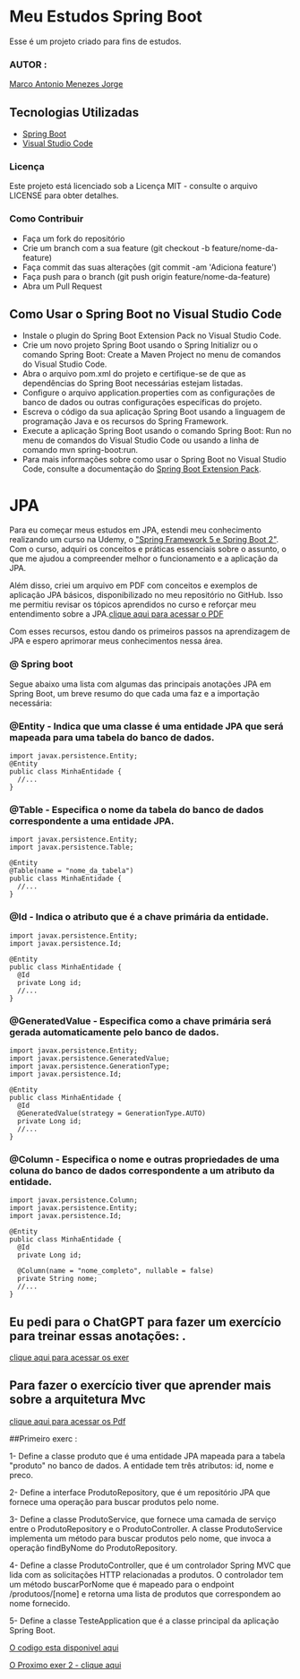 # Meu Estudos Spring Boot

Esse é um projeto criado  para fins de estudos.

### AUTOR :
[Marco Antonio Menezes Jorge](https://github.com/MarcoAntonioMj)
## Tecnologias Utilizadas
- [Spring Boot](https://marketplace.visualstudio.com/items?itemName=vmware.vscode-boot-dev-pack)
- [Visual Studio Code](https://code.visualstudio.com/)

### Licença
Este projeto está licenciado sob a Licença MIT - consulte o arquivo LICENSE para obter detalhes.

### Como Contribuir
- Faça um fork do repositório
- Crie um branch com a sua feature (git checkout -b feature/nome-da-feature)
- Faça commit das suas alterações (git commit -am 'Adiciona feature')
- Faça push para o branch (git push origin feature/nome-da-feature)
- Abra um Pull Request

## Como Usar o Spring Boot no Visual Studio Code
- Instale o plugin do Spring Boot Extension Pack no Visual Studio Code.
- Crie um novo projeto Spring Boot usando o Spring Initializr ou o comando Spring Boot: Create a Maven Project no menu de comandos do Visual Studio Code.
- Abra o arquivo pom.xml do projeto e certifique-se de que as dependências do Spring Boot necessárias estejam listadas.
- Configure o arquivo application.properties com as configurações de banco de dados ou outras configurações específicas do projeto.
- Escreva o código da sua aplicação Spring Boot usando a linguagem de programação Java e os recursos do Spring Framework.
- Execute a aplicação Spring Boot usando o comando Spring Boot: Run no menu de comandos do Visual Studio Code ou usando a linha de comando mvn spring-boot:run.
- Para mais informações sobre como usar o Spring Boot no Visual Studio Code, consulte a documentação do [Spring Boot Extension Pack](https://marketplace.visualstudio.com/items?itemName=vmware.vscode-boot-dev-pack).

# JPA

Para eu começar meus estudos em JPA, estendi meu conhecimento realizando um curso na Udemy, o ["Spring Framework 5 e Spring Boot 2"](https://www.udemy.com/course/spring-framework-5-spring-boot-2/). Com o curso, adquiri os conceitos e práticas essenciais sobre o assunto, o que me ajudou a compreender melhor o funcionamento e a aplicação da JPA.

Além disso, criei um arquivo em PDF com conceitos e exemplos de aplicação JPA básicos, disponibilizado no meu repositório no GitHub. Isso me permitiu revisar os tópicos aprendidos no curso e reforçar meu entendimento sobre a JPA.[clique aqui para acessar o PDF](https://github.com/MarcoAntonioMj/Spring-Boot/tree/main/PDFS)

Com esses recursos, estou dando os primeiros passos na aprendizagem de JPA e espero aprimorar meus conhecimentos nessa área.

### @ Spring boot 

Segue abaixo uma lista com algumas das principais anotações JPA em Spring Boot, um breve resumo do que cada uma faz e a importação necessária: 

### @Entity - Indica que uma classe é uma entidade JPA que será mapeada para uma tabela do banco de dados.
```
import javax.persistence.Entity;
@Entity
public class MinhaEntidade {
  //...
}
```
### @Table - Especifica o nome da tabela do banco de dados correspondente a uma entidade JPA.
```
import javax.persistence.Entity;
import javax.persistence.Table;

@Entity
@Table(name = "nome_da_tabela")
public class MinhaEntidade {
  //...
}
```
### @Id - Indica o atributo que é a chave primária da entidade.
```
import javax.persistence.Entity;
import javax.persistence.Id;

@Entity
public class MinhaEntidade {
  @Id
  private Long id;
  //...
}
```
### @GeneratedValue - Especifica como a chave primária será gerada automaticamente pelo banco de dados.
```
import javax.persistence.Entity;
import javax.persistence.GeneratedValue;
import javax.persistence.GenerationType;
import javax.persistence.Id;

@Entity
public class MinhaEntidade {
  @Id
  @GeneratedValue(strategy = GenerationType.AUTO)
  private Long id;
  //...
}
```
### @Column - Especifica o nome e outras propriedades de uma coluna do banco de dados correspondente a um atributo da entidade.
```
import javax.persistence.Column;
import javax.persistence.Entity;
import javax.persistence.Id;

@Entity
public class MinhaEntidade {
  @Id
  private Long id;

  @Column(name = "nome_completo", nullable = false)
  private String nome;
  //...
}
```
## Eu pedi para o ChatGPT para fazer um exercício para treinar essas anotações: .
[clique aqui para acessar os exer](https://github.com/MarcoAntonioMj/Spring-Boot/blob/main/PDFS/exer%20jpa.pdf)

## Para fazer o exercício tiver que aprender mais sobre a arquitetura Mvc
[clique aqui para acessar os Pdf](https://github.com/MarcoAntonioMj/Spring-Boot/blob/main/PDFS/Arquitetura%20MVC.pdf)

##Primeiro exerc :

1- Define a classe produto que é uma entidade JPA mapeada para a tabela "produto" no banco de dados. A entidade tem três atributos: id, nome e preco.

2- Define a interface ProdutoRepository, que é um repositório JPA que fornece uma operação para buscar produtos pelo nome.

3- Define a classe ProdutoService, que fornece uma camada de serviço entre o ProdutoRepository e o ProdutoController. A classe ProdutoService implementa um método para buscar produtos pelo nome, que invoca a operação findByNome do ProdutoRepository.

4- Define a classe ProdutoController, que é um controlador Spring MVC que lida com as solicitações HTTP relacionadas a produtos. O controlador tem um método buscarPorNome que é mapeado para o endpoint /produtoos/[nome] e retorna uma lista de produtos que correspondem ao nome fornecido.

5- Define a classe TesteApplication que é a classe principal da aplicação Spring Boot.

[O codigo esta disponivel aqui](https://github.com/MarcoAntonioMj/Spring-Boot/tree/main/teste/teste)

[O Proximo exer 2 - clique aqui ](https://github.com/MarcoAntonioMj/Spring-Boot/blob/main/PDFS/Exer%202.pdf)
